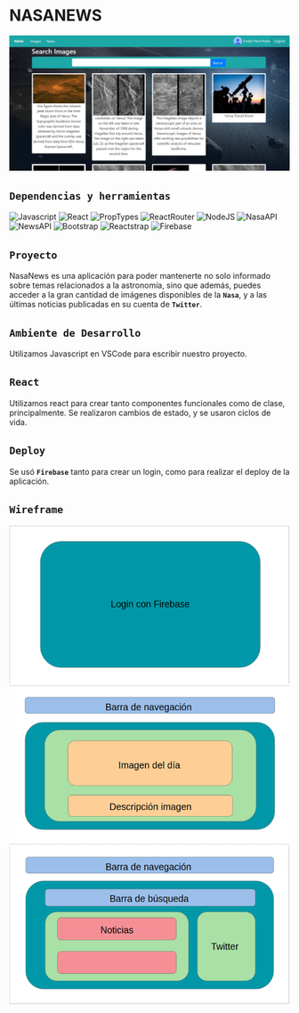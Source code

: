 # NASANEWS 

![nasa](./src/components/img/nasa.png)

## **```Dependencias y herramientas```**

![Javascript](https://img.shields.io/badge/javascript-ecma6-008080.svg)
![React](https://img.shields.io/badge/react-v16.2.0-green.svg)
![PropTypes](https://img.shields.io/badge/proptypes-v15.6.1-yellowgreen.svg)
![ReactRouter](https://img.shields.io/badge/reactrouter-v4.2.0-yellow.svg)
![NodeJS](https://img.shields.io/badge/nodejs-v8.9.0-orange.svg)
![NasaAPI](https://img.shields.io/badge/nasa-api-red.svg)
![NewsAPI](https://img.shields.io/badge/news-api-ff69b4.svg)
![Bootstrap](https://img.shields.io/badge/bootstrap-v4.0.0-70108d.svg)
![Reactstrap](https://img.shields.io/badge/reactstrap-v5.0.0-301472.svg)
![Firebase](https://img.shields.io/badge/bootstrap-v4.11.0-034b86.svg)


## **```Proyecto```**

NasaNews es una aplicación para poder mantenerte no solo informado sobre temas relacionados a la astronomía, sino que además, puedes acceder a la gran cantidad de imágenes disponibles de la **```Nasa```**, y a las últimas noticias publicadas en su cuenta de **```Twitter```**.


## **```Ambiente de Desarrollo```**

Utilizamos Javascript en VSCode para escribir nuestro proyecto. 


## **```React```**

Utilizamos react para crear tanto componentes funcionales como de clase, principalmente. Se realizaron cambios de estado, y se usaron ciclos de vida.


## **```Deploy```**

Se usó **```Firebase```** tanto para crear un login, como para realizar el deploy de la aplicación.


## **```Wireframe```**

![Img1](./src/components/img/wf01.png)
![Img2](./src/components/img/wf02.png)
![Img3](./src/components/img/wf03.png)

